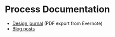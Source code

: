 # Process Documentation

* [Design journal](./indie-bungle-2-design-journal.pdf) (PDF export from Evernote)
* [Blog posts](./blog-posts.md)
